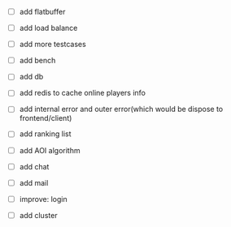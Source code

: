 - [ ] add flatbuffer
- [ ] add load balance
- [ ] add more testcases
- [ ] add bench
- [ ] add db
- [ ] add redis to cache online players info
- [ ] add internal error and outer error(which would be dispose to frontend/client)
- [ ] add ranking list
- [ ] add AOI algorithm
- [ ] add chat
- [ ] add mail
- [ ] improve: login
- [ ] add cluster



